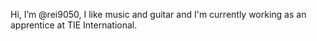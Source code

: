 Hi, I’m @rei9050,
I like music and guitar
and I'm currently working as an apprentice at TIE International.

<!---
rei9050/rei9050 is a ✨ special ✨ repository because its `README.md` (this file) appears on your GitHub profile.
You can click the Preview link to take a look at your changes.
--->
